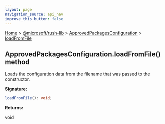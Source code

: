 ```yaml
---
layout: page
navigation_source: api_nav
improve_this_button: false
---
```



[Home](./index.md) &gt; [@microsoft/rush-lib](./rush-lib.md) &gt; [ApprovedPackagesConfiguration](./rush-lib.approvedpackagesconfiguration.md) &gt; [loadFromFile](./rush-lib.approvedpackagesconfiguration.loadfromfile.md)

## ApprovedPackagesConfiguration.loadFromFile() method

Loads the configuration data from the filename that was passed to the constructor.

<b>Signature:</b>

```typescript
loadFromFile(): void;
```
<b>Returns:</b>

void
